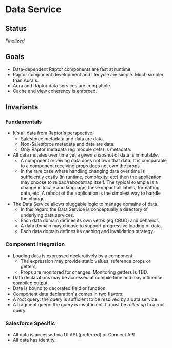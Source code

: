 # Data Service

## Status

_Finalized_

## Goals

* Data-dependent Raptor components are fast at runtime. 
* Raptor component development and lifecycle are simple. Much simpler than Aura's. 
* Aura and Raptor data services are compatible.
* Cache and view coherency is enforced.

## Invariants

### Fundamentals

* It's all data from Raptor's perspective. 
  * Salesforce metadata and data are data. 
  * Non-Salesforce metadata and data are data. 
  * Only Raptor metadata (eg module defs) is metadata. 
* All data mutates over time yet a given snapshot of data is immutable.
  * A component receiving data does not own that data. It is comparable to a component receiving props does not own the props. 
  * In the rare case where handling changing data over time is sufficiently costly (in runtime, complexity, etc) then the application may choose to reload/rebootstrap itself. The typical example is a change in locale and language; these impact all labels, formatting, data, etc. A reboot of the application is the simplest way to handle the change. 
* The Data Service allows pluggable logic to manage domains of data.
  * In this regard the Data Service is conceptually a directory of underlying data services.
  * Each data domain defines its own verbs (eg CRUD) and behavior.
  * A data domain may choose to support progressive loading of data. 
  * Each data domain defines its caching and invalidation strategy.


### Component Integration

* Loading data is expressed declaratively by a component.
  * The expression may provide static values, reference props or getters.
  * Props are monitored for changes. Monitoring getters is TBD.
* Data declarations may be accessed at compile time and may influence compiled output.
* Data is bound to decorated field or function.
* Component data declaration's comes in two flavors:
 * A root query: the query is sufficient to be resolved by a data service.
 * A fragment query: the query is insufficient. It must be *rolled up* to a root query.


### Salesforce Specific

* All data is accessed via UI API (preferred) or Connect API.
* All data has identity.

